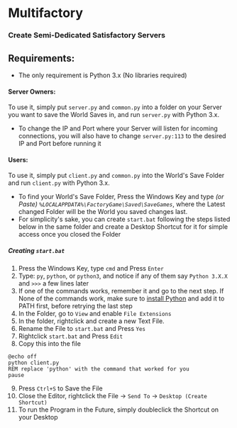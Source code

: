# Multifactory
### Create Semi-Dedicated Satisfactory Servers

## Requirements:
- The only requirement is Python 3.x (No libraries required)

#### Server Owners:
To use it, simply put `server.py` and `common.py` into a folder on your Server you want to save the World Saves in, and run `server.py` with Python 3.x.
- To change the IP and Port where your Server will listen for incoming connections, you will also have to change `server.py:113` to the desired IP and Port before running it

#### Users:
To use it, simply put `client.py` and `common.py` into the World's Save Folder and run `client.py` with Python 3.x.
- To find your World's Save Folder, Press the Windows Key and type _(or Paste)_ _`%LOCALAPPDATA%\FactoryGame\Saved\SaveGames`_, where the Latest changed Folder will be the World you saved changes last.
- For simplicity's sake, you can create `start.bat` following the steps listed below in the same folder and create a Desktop Shortcut for it for simple access once you closed the Folder

##### Creating `start.bat`
1. Press the Windows Key, type `cmd` and Press `Enter`
2. Type: `py`, `python`, or `python3`, and notice if any of them say `Python 3.X.X` and `>>>` a few lines later
3. If one of the commands works, remember it and go to the next step. If None of the commands work, make sure to [install Python](https://www.python.org/ "Python Homepage") and add it to PATH first, before retrying the last step 
4. In the Folder, go to `View` and enable `File Extensions`
5. In the folder, rightclick and create a new Text File.
6. Rename the File to `start.bat` and Press `Yes`
7. Rightclick `start.bat` and Press `Edit`
8. Copy this into the file
```batch
@echo off
python client.py
REM replace 'python' with the command that worked for you
pause
```
9. Press `Ctrl+S` to Save the File
10. Close the Editor, rightclick the File -> `Send To` -> `Desktop (Create Shortcut)`
11. To run the Program in the Future, simply doubleclick the Shortcut on your Desktop
